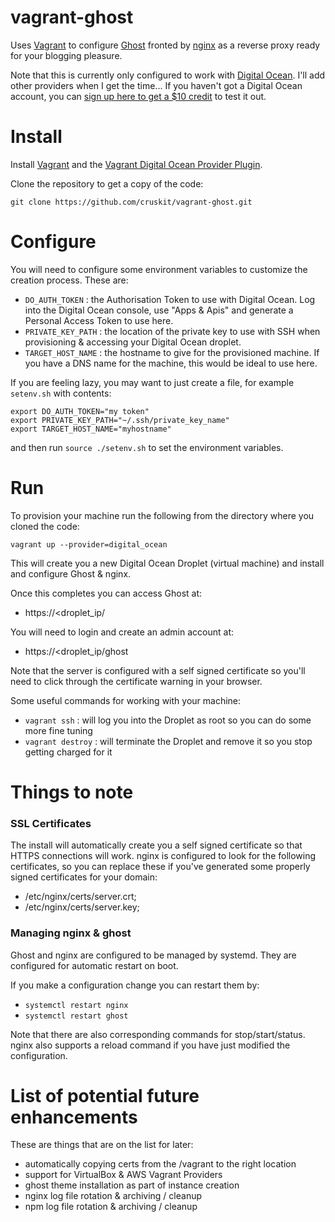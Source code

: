 vagrant-ghost
=============

Uses [Vagrant](http://www.vagrantup.com) to configure [Ghost](https://ghost.org)
fronted by [nginx](http://nginx.org) as a reverse proxy ready for your blogging pleasure.

Note that this is currently only configured to work with
[Digital Ocean](https://www.digitalocean.com). I'll add other providers when I get the time...
If you haven't got a Digital Ocean account, you can
 [sign up here to get a $10 credit](https://www.digitalocean.com/?refcode=5edce6a2efb4)
 to test it out.
# Install

Install [Vagrant](http://www.vagrantup.com) and
the [Vagrant Digital Ocean Provider Plugin](https://github.com/smdahlen/vagrant-digitalocean).

Clone the repository to get a copy of the code:

```
git clone https://github.com/cruskit/vagrant-ghost.git
```

# Configure

You will need to configure some environment variables to customize the creation process.
These are:

* `DO_AUTH_TOKEN` : the Authorisation Token to use with Digital Ocean.
Log into the Digital Ocean console, use "Apps & Apis" and generate a Personal Access Token to use here.
* `PRIVATE_KEY_PATH` : the location of the private key to use with SSH when provisioning & accessing your Digital Ocean droplet.
* `TARGET_HOST_NAME` : the hostname to give for the provisioned machine. If you have a DNS name for the machine, this would be ideal to use here.

If you are feeling lazy, you may want to just create a file, for example `setenv.sh` with contents:

```
export DO_AUTH_TOKEN="my token"
export PRIVATE_KEY_PATH="~/.ssh/private_key_name"
export TARGET_HOST_NAME="myhostname"
```
and then run `source ./setenv.sh` to set the environment variables.

# Run

To provision your machine run the following from the directory where you cloned the code:

```
vagrant up --provider=digital_ocean
```

This will create you a new Digital Ocean Droplet (virtual machine) and install and configure Ghost & nginx.

Once this completes you can access Ghost at:

* https://<droplet_ip/

You will need to login and create an admin account at:

* https://<droplet_ip/ghost

Note that the server is configured with a self signed certificate so you'll need to click
through the certificate warning in your browser.

Some useful commands for working with your machine:

* `vagrant ssh` : will log you into the Droplet as root so you can do some more fine tuning
* `vagrant destroy` : will terminate the Droplet and remove it so you stop getting charged for it

# Things to note

### SSL Certificates
The install will automatically create you a self signed certificate so that HTTPS connections will work.
nginx is configured to look for the following certificates, so you can replace these if you've generated
some properly signed certificates for your domain:
* /etc/nginx/certs/server.crt;
* /etc/nginx/certs/server.key;

### Managing nginx & ghost

Ghost and nginx are configured to be managed by systemd. They are configured for automatic restart on boot.

If you make a configuration change you can restart them by:

* `systemctl restart nginx`
* `systemctl restart ghost`

Note that there are also corresponding commands for stop/start/status. nginx also supports a reload
command if you have just modified the configuration.

# List of potential future enhancements

These are things that are on the list for later:
* automatically copying certs from the /vagrant to the right location
* support for VirtualBox & AWS Vagrant Providers
* ghost theme installation as part of instance creation
* nginx log file rotation & archiving / cleanup
* npm log file rotation & archiving / cleanup
